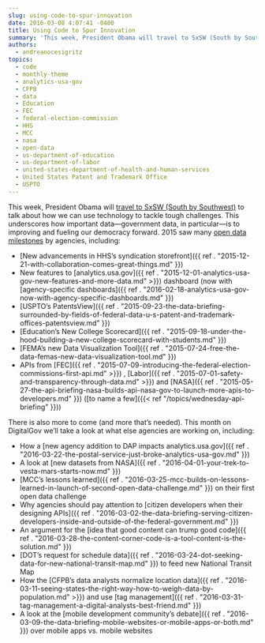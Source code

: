 ```yaml
---
slug: using-code-to-spur-innovation
date: 2016-03-08 4:07:41 -0400
title: Using Code to Spur Innovation
summary: 'This week, President Obama will travel to SxSW (South by Southwest) to talk about how we can use technology to tackle tough challenges. This underscores how important data&mdash;government data, in particular&mdash;is to improving and fueling our democracy forward. 2015 saw many open data milestones by agencies, including: New advancements in HHS’s syndication storefront New features'
authors:
  - andreanocesigritz
topics:
  - code
  - monthly-theme
  - analytics-usa-gov
  - CFPB
  - data
  - Education
  - FEC
  - federal-election-commission
  - HHS
  - MCC
  - nasa
  - open-data
  - us-department-of-education
  - us-department-of-labor
  - united-states-department-of-health-and-human-services
  - United States Patent and Trademark Office
  - USPTO
---
```


This week, President Obama will [travel to SxSW (South by Southwest)](https://www.whitehouse.gov/blog/2016/03/05/weekly-address-sxsw) to talk about how we can use technology to tackle tough challenges. This underscores how important data—government data, in particular—is to improving and fueling our democracy forward. 2015 saw many [open data milestones](https://www.whitehouse.gov/blog/2016/02/05/open-data-empowering-americans-make-data-driven-decisions) by agencies, including:

  * [New advancements in HHS’s syndication storefront]({{ ref . "2015-12-21-with-collaboration-comes-great-things.md" }})
  * New features to [analytics.usa.gov]({{ ref . "2015-12-01-analytics-usa-gov-new-features-and-more-data.md" >}}) dashboard (now with [agency-specific dashboards]({{ ref . "2016-02-18-analytics-usa-gov-now-with-agency-specific-dashboards.md" }})
  * [USPTO’s PatentsView]({{ ref . "2015-09-23-the-data-briefing-surrounded-by-fields-of-federal-data-u-s-patent-and-trademark-offices-patentsview.md" }})
  * [Education’s New College Scorecard]({{ ref . "2015-09-18-under-the-hood-building-a-new-college-scorecard-with-students.md" }})
  * [FEMA’s new Data Visualization Tool]({{ ref . "2015-07-24-free-the-data-femas-new-data-visualization-tool.md" }})
  * APIs from [FEC]({{ ref . "2015-07-09-introducing-the-federal-election-commissions-first-api.md" >}}) , [Labor]({{ ref . "2015-07-01-safety-and-transparency-through-data.md" >}}) and [NASA]({{ ref . "2015-05-27-the-api-briefing-nasa-builds-api-nasa-gov-to-launch-more-apis-to-developers.md" }}) ([to name a few]({{< ref "/topics/wednesday-api-briefing" }}))

There is also more to come (and more that’s needed). This month on DigitalGov we’ll take a look at what else agencies are working on, including:

  * How a [new agency addition to DAP impacts analytics.usa.gov]({{ ref . "2016-03-22-the-postal-service-just-broke-analytics-usa-gov.md" }})
  * A look at [new datasets from NASA]({{ ref . "2016-04-01-your-trek-to-vesta-mars-starts-now.md" }})
  * [MCC’s lessons learned]({{ ref . "2016-03-25-mcc-builds-on-lessons-learned-in-launch-of-second-open-data-challenge.md" }}) on their first open data challenge
  * Why agencies should pay attention to [citizen developers when their designing APIs]({{ ref . "2016-03-02-the-data-briefing-serving-citizen-developers-inside-and-outside-of-the-federal-government.md" }})
  * An argument for the [idea that good content can trump good code]({{ ref . "2016-03-28-the-content-corner-code-is-a-tool-content-is-the-solution.md" }})
  * [DOT&#8217;s request for schedule data]({{ ref . "2016-03-24-dot-seeking-data-for-new-national-transit-map.md" }}) to feed new National Transit Map
  * How the [CFPB’s data analysts normalize location data]({{ ref . "2016-03-11-seeing-states-the-right-way-how-to-weigh-data-by-population.md" >}}) and use [tag management]({{ ref . "2016-03-31-tag-management-a-digital-analysts-best-friend.md" }})
  * A look at the [mobile development community&#8217;s debate]({{ ref . "2016-03-09-the-data-briefing-mobile-websites-or-mobile-apps-or-both.md" }}) over mobile apps vs. mobile websites